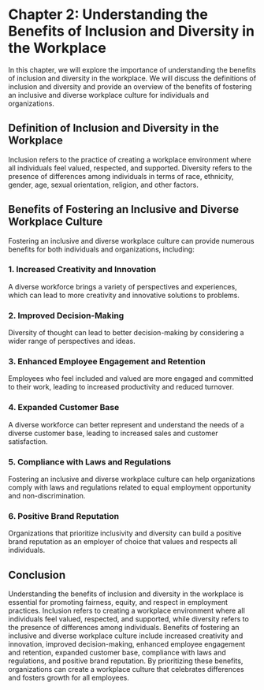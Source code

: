 Chapter 2: Understanding the Benefits of Inclusion and Diversity in the Workplace
=================================================================================

In this chapter, we will explore the importance of understanding the benefits of inclusion and diversity in the workplace. We will discuss the definitions of inclusion and diversity and provide an overview of the benefits of fostering an inclusive and diverse workplace culture for individuals and organizations.

Definition of Inclusion and Diversity in the Workplace
------------------------------------------------------

Inclusion refers to the practice of creating a workplace environment where all individuals feel valued, respected, and supported. Diversity refers to the presence of differences among individuals in terms of race, ethnicity, gender, age, sexual orientation, religion, and other factors.

Benefits of Fostering an Inclusive and Diverse Workplace Culture
----------------------------------------------------------------

Fostering an inclusive and diverse workplace culture can provide numerous benefits for both individuals and organizations, including:

### 1. Increased Creativity and Innovation

A diverse workforce brings a variety of perspectives and experiences, which can lead to more creativity and innovative solutions to problems.

### 2. Improved Decision-Making

Diversity of thought can lead to better decision-making by considering a wider range of perspectives and ideas.

### 3. Enhanced Employee Engagement and Retention

Employees who feel included and valued are more engaged and committed to their work, leading to increased productivity and reduced turnover.

### 4. Expanded Customer Base

A diverse workforce can better represent and understand the needs of a diverse customer base, leading to increased sales and customer satisfaction.

### 5. Compliance with Laws and Regulations

Fostering an inclusive and diverse workplace culture can help organizations comply with laws and regulations related to equal employment opportunity and non-discrimination.

### 6. Positive Brand Reputation

Organizations that prioritize inclusivity and diversity can build a positive brand reputation as an employer of choice that values and respects all individuals.

Conclusion
----------

Understanding the benefits of inclusion and diversity in the workplace is essential for promoting fairness, equity, and respect in employment practices. Inclusion refers to creating a workplace environment where all individuals feel valued, respected, and supported, while diversity refers to the presence of differences among individuals. Benefits of fostering an inclusive and diverse workplace culture include increased creativity and innovation, improved decision-making, enhanced employee engagement and retention, expanded customer base, compliance with laws and regulations, and positive brand reputation. By prioritizing these benefits, organizations can create a workplace culture that celebrates differences and fosters growth for all employees.
